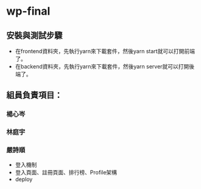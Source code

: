 # wp-final  

## 安裝與測試步驟
- 在frontend資料夾，先執行yarn來下載套件，然後yarn start就可以打開前端了。  
- 在backend資料夾，先執行yarn來下載套件，然後yarn server就可以打開後端了。  

## 組員負責項目：  
### 楊心岑  
### 林庭宇  
### 嚴詩順  
- 登入機制
- 登入頁面、註冊頁面、排行榜、Profile架構
- deploy